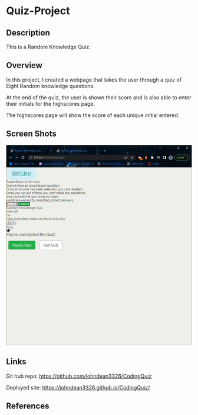 # Quiz-Project

## Description

This is a Random Knowledge Quiz.

## Overview
In this project, I created a webpage that takes the user through a quiz of Eight Random knowledge questions.



At the end of the quiz, the user is shown their score and is also able to enter their initials for the highscores page. 

The highscores page will show the score of each unique initial entered. 

## Screen Shots
<img src = "img\2023-05-20 (1).png">


## Links
Git hub repo:
https://github.com/johndean3326/CodingQuiz

Deployed site:
https://johndean3326.github.io/CodingQuiz/
## References
